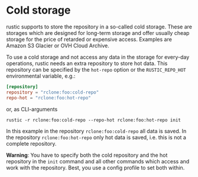 # Cold storage

rustic supports to store the repository in a so-called cold storage. These are
storages which are designed for long-term storage and offer usually cheap
storage for the price of retarded or expensive access. Examples are Amazon S3
Glacier or OVH Cloud Archive.

To use a cold storage and not access any data in the storage for every-day
operations, rustic needs an extra repository to store hot data. This repository
can be specified by the `hot-repo` option or the `RUSTIC_REPO_HOT` environmental
variable, e.g.:

```toml
[repository]
repository = "rclone:foo:cold-repo"
repo-hot = "rclone:foo:hot-repo"
```

or, as CLI-arguments

```console
rustic -r rclone:foo:cold-repo --repo-hot rclone:foo:hot-repo init
```

In this example in the repository `rclone:foo:cold-repo` all data is saved. In
the repository `rclone:foo:hot-repo` only hot data is saved, i.e. this is not a
complete repository.

**Warning**: You have to specify both the cold repository and the hot repository
in the `init` command and all other commands which access and work with the
repository. Best, you use a config profile to set both within.
